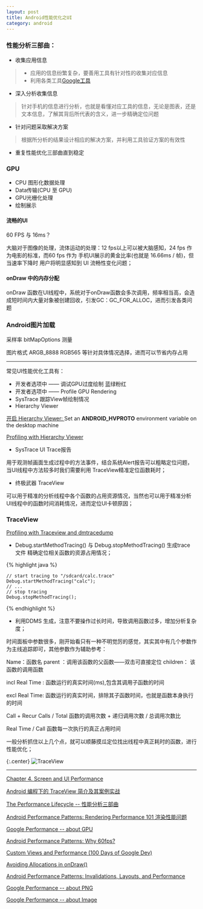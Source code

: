 ```yaml
---
layout: post
title: Android性能优化之UI
category: android
---
```


### 性能分析三部曲：

* 收集应用信息

> * 应用的信息纷繁复杂，要善用工具有针对性的收集对应信息   
> * 利用各类工具[Google工具](http://developer.android.com/sdk/index.html)


* 深入分析收集信息   

> 针对手机的信息进行分析，也就是看懂对应工具的信息，无论是图表，还是文本信息，了解其背后所代表的含义，进一步精确定位问题

* 针对问题采取解决方案

> 根据所分析的结果设计相应的解决方案，并利用工具验证方案的有效性       


* 重复性能优化三部曲直到稳定


### GPU

* CPU 图形化数据处理    
* Data传输(CPU    至   GPU)      
* GPU光栅化处理       
* 绘制展示

#### 流畅的UI

60 FPS  与  16ms？

大脑对于图像的处理，流体运动的处理：12 fps以上可以被大脑感知，24 fps 作为电影的标准，而60 fps 作为 手机UI展示的黄金比率(也就是 16.66ms / 帧)，但当速率下降时 用户将明显感知到 UI 流畅性变化问题；

#### onDraw 中的内存分配

onDraw 函数在UI线程中，系统对于onDraw函数会多次调用，频率相当高，会造成短时间内大量对象被创建回收，引发GC：GC\_FOR\_ALLOC，进而引发各类问题


### Android图片加载

采样率 bitMapOptions 测量

图片格式 ARGB_8888  RGB565 等针对具体情况选择，进而可以节省内存占用



---

常见UI性能优化工具有：

*  开发者选项中 —— 调试GPU过度绘制  蓝绿粉红                 
*  开发者选项中 ——  Profile GPU Rendering                     
*  SysTrace 跟踪View帧绘制情况                                                         
*  Hierarchy Viewer

[开启 Hierarchy Viewer: ](https://developer.android.com/tools/performance/hierarchy-viewer/index.html) Set an **ANDROID\_HVPROTO** environment variable on the desktop machine

[Profiling with Hierarchy Viewer](https://developer.android.com/intl/zh-cn/tools/performance/hierarchy-viewer/profiling.html#InterpretingResults)

* SysTrace UI Trace报告

用于观测帧画面生成过程中的方法事件，结合系统Alert报告可以粗略定位问题，当UI线程中方法较多时我们需要利用 TraceView精准定位函数耗时；





* 终极武器 TraceView

可以用于精准的分析线程中各个函数的占用资源情况，当然也可以用于精准分析UI线程中的函数时间消耗情况，进而定位UI卡顿原因；


### TraceView

[Profiling with Traceview and dmtracedump](http://developer.android.com/intl/zh-cn/tools/debugging/debugging-tracing.html)

* Debug.startMethodTracing() 与 Debug.stopMethodTracing() 生成trace 文件 精确定位相关函数的资源占用情况；

{% highlight java %}

    // start tracing to "/sdcard/calc.trace"
    Debug.startMethodTracing("calc");
    // ...
    // stop tracing
    Debug.stopMethodTracing();

{% endhighlight %}

* 利用DDMS 生成，注意不要操作过长时间，导致调用函数过多，增加分析复杂度；

时间面板中参数很多，刚开始看只有一种不明觉厉的感觉，其实其中有几个参数作为主线追踪即可，其他参数作为辅助参考：

Name：函数名  parent ：调用该函数的父函数——双击可直接定位  children： 该函数的调用函数

incl Real Time :  函数运行的真实时间(ms),包含其调用子函数的时间

excl Real Time:    函数运行的真实时间，排除其子函数时间，也就是函数本身执行的时间

Call + Recur Calls / Total 函数的调用次数 + 递归调用次数 / 总调用次数比

Real Time / Call  函数每一次执行的真正占用时间

一般分析抓住以上几个点，就可以顺藤摸瓜定位找出线程中真正耗时的函数，进行性能优化；

{:.center}
![TraceView](http://7xqncp.com1.z0.glb.clouddn.com/assets%2Fimg%2F20160225%2FTraceView.JPG)


---

[Chapter 4. Screen and UI Performance](https://www.safaribooksonline.com/library/view/high-performance-android/9781491913994/ch04.html)

[Android 编程下的 TraceView 简介及其案例实战](http://www.cnblogs.com/sunzn/p/3192231.html)


[The Performance Lifecycle -- 性能分析三部曲](https://www.youtube.com/watch?v=_kKTGK-Cb_4&list=PLWz5rJ2EKKc9CBxr3BVjPTPoDPLdPIFCE&index=18&feature=iv&src_vid=GajI0uKyAGE&annotation_id=annotation_778442405)

[Android Performance Patterns: Rendering Performance 101 渲染性能问题](https://www.youtube.com/watch?v=HXQhu6qfTVU&list=PLOU2XLYxmsIKEOXh5TwZEv89aofHzNCiu&index=1&feature=iv&src_vid=OrLEoIsMIAc&annotation_id=annotation_2612916337)

[Google Performance -- about GPU](https://www.youtube.com/watch?v=WH9AFhgwmDw&list=PLWz5rJ2EKKc9CBxr3BVjPTPoDPLdPIFCE&index=6&feature=iv&src_vid=1WqcEHXRWpM&annotation_id=annotation_427001817)

[Android Performance Patterns: Why 60fps?](https://www.youtube.com/watch?v=CaMTIgxCSqU&list=PLOU2XLYxmsIKEOXh5TwZEv89aofHzNCiu&index=4&feature=iv&src_vid=WH9AFhgwmDw&annotation_id=annotation_82533007)

[Custom Views and Performance (100 Days of Google Dev)](https://www.youtube.com/watch?v=zK2i7ivzK7M&list=PLOU2XLYxmsIKEOXh5TwZEv89aofHzNCiu&index=40)

[Avoiding Allocations in onDraw()](https://www.youtube.com/watch?v=HAK5acHQ53E&feature=iv&src_vid=_kKTGK-Cb_4&annotation_id=annotation_2096336547)

[Android Performance Patterns: Invalidations, Layouts, and Performance](https://www.youtube.com/watch?v=we6poP0kw6E&list=UU_x5XG1OV2P6uZZ5FSM9Ttw&feature=iv&src_vid=CaMTIgxCSqU&annotation_id=annotation_107155567)

[Google Performance -- about PNG](https://www.youtube.com/watch?v=2TUvmlGoDrw&feature=iv&src_vid=1WqcEHXRWpM&annotation_id=annotation_2477902193)

[Google Performance -- about Image](https://www.youtube.com/watch?v=1WqcEHXRWpM&feature=iv&src_vid=SA4j6KKjMRk&annotation_id=annotation_2988823891)
